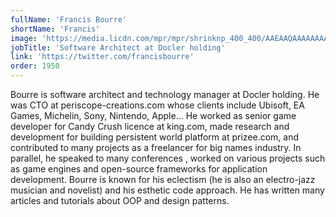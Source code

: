 ```yaml
---
fullName: 'Francis Bourre'
shortName: 'Francis'
image: 'https://media.licdn.com/mpr/mpr/shrinknp_400_400/AAEAAQAAAAAAAAtBAAAAJDgwNzY3MTJhLTA4YzgtNDFlMi05NDlkLTkxNmQ2M2ZjMzhhZQ.jpg'
jobTitle: 'Software Architect at Docler holding'
link: 'https://twitter.com/francisbourre'
order: 1950
---
```


Bourre is software architect and technology manager at Docler holding. He was CTO at periscope-creations.com whose clients include Ubisoft, EA Games, Michelin, Sony, Nintendo, Apple... He worked as senior game developer for Candy Crush licence at king.com, made research and development for building persistent world platform at prizee.com, and contributed to many projects as a freelancer for big names industry. In parallel, he speaked to many conferences , worked on various projects such as game engines and open-source frameworks for application development. Bourre is known for his eclectism (he is also an electro-jazz musician and novelist) and his esthetic code approach. He has written many articles and tutorials about OOP and design patterns.